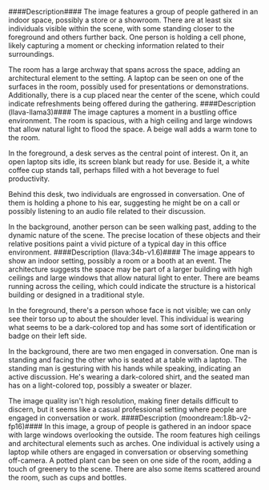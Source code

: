 ####Description####
The image features a group of people gathered in an indoor space, possibly a store or a showroom. There are at least six individuals visible within the scene, with some standing closer to the foreground and others further back. One person is holding a cell phone, likely capturing a moment or checking information related to their surroundings.

The room has a large archway that spans across the space, adding an architectural element to the setting. A laptop can be seen on one of the surfaces in the room, possibly used for presentations or demonstrations. Additionally, there is a cup placed near the center of the scene, which could indicate refreshments being offered during the gathering.
####Description (llava-llama3)####
The image captures a moment in a bustling office environment. The room is spacious, with a high ceiling and large windows that allow natural light to flood the space. A beige wall adds a warm tone to the room.

In the foreground, a desk serves as the central point of interest. On it, an open laptop sits idle, its screen blank but ready for use. Beside it, a white coffee cup stands tall, perhaps filled with a hot beverage to fuel productivity.

Behind this desk, two individuals are engrossed in conversation. One of them is holding a phone to his ear, suggesting he might be on a call or possibly listening to an audio file related to their discussion.

In the background, another person can be seen walking past, adding to the dynamic nature of the scene. The precise location of these objects and their relative positions paint a vivid picture of a typical day in this office environment.
####Description (llava:34b-v1.6)####
The image appears to show an indoor setting, possibly a room or a booth at an event. The architecture suggests the space may be part of a larger building with high ceilings and large windows that allow natural light to enter. There are beams running across the ceiling, which could indicate the structure is a historical building or designed in a traditional style.

In the foreground, there's a person whose face is not visible; we can only see their torso up to about the shoulder level. This individual is wearing what seems to be a dark-colored top and has some sort of identification or badge on their left side.

In the background, there are two men engaged in conversation. One man is standing and facing the other who is seated at a table with a laptop. The standing man is gesturing with his hands while speaking, indicating an active discussion. He's wearing a dark-colored shirt, and the seated man has on a light-colored top, possibly a sweater or blazer.

The image quality isn't high resolution, making finer details difficult to discern, but it seems like a casual professional setting where people are engaged in conversation or work.
####Description (moondream:1.8b-v2-fp16)####
In this image, a group of people is gathered in an indoor space with large windows overlooking the outside. The room features high ceilings and architectural elements such as arches. One individual is actively using a laptop while others are engaged in conversation or observing something off-camera. A potted plant can be seen on one side of the room, adding a touch of greenery to the scene. There are also some items scattered around the room, such as cups and bottles.
